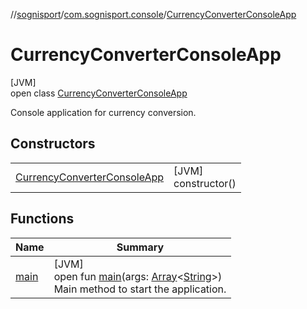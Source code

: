 //[sognisport](../../../index.md)/[com.sognisport.console](../index.md)/[CurrencyConverterConsoleApp](index.md)

# CurrencyConverterConsoleApp

[JVM]\
open class [CurrencyConverterConsoleApp](index.md)

Console application for currency conversion.

## Constructors

| | |
|---|---|
| [CurrencyConverterConsoleApp](-currency-converter-console-app.md) | [JVM]<br>constructor() |

## Functions

| Name | Summary |
|---|---|
| [main](main.md) | [JVM]<br>open fun [main](main.md)(args: [Array](https://kotlinlang.org/api/latest/jvm/stdlib/kotlin/-array/index.html)&lt;[String](https://docs.oracle.com/javase/8/docs/api/java/lang/String.html)&gt;)<br>Main method to start the application. |
